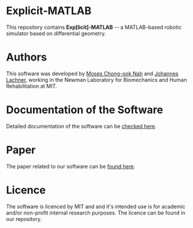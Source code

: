 # Explicit-MATLAB
This repository contains **Exp[licit]-MATLAB** -- a MATLAB-based robotic simulator based on differential geometry. 

# Authors
This software was developed by [Moses Chong-ook Nah](https://mosesnah-shared.github.io/) and [Johannes Lachner](https://jlachner.github.io/), working in the Newman Laboratory for Biomechanics and Human Rehabilitation at MIT.

# Documentation of the Software 
Detailed documentation of the software can be [checked here](https://explicit-robotics.github.io/).

# Paper
The paper related to our software can be [found here](https://arxiv.org/pdf/2309.06648).

# Licence 
The software is licenced by MIT and and it's intended use is for academic and/or non-profit internal research purposes. The licence can be found in our repository. 
